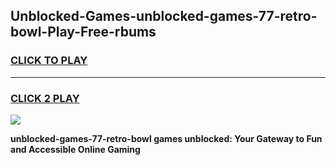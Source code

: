 
## Unblocked-Games-unblocked-games-77-retro-bowl-Play-Free-rbums
<h3>
<a href="https://premium76.site?title=unblocked-games-77-retro-bowl&ref=22A">CLICK TO PLAY</a></h3>
<hr>

<h3>
<a href="https://premium76.site?title=unblocked-games-77-retro-bowl&ref=22A">CLICK 2 PLAY</a>
  
</h3>

<a href="https://premium76.site?title=unblocked-games-77-retro-bowl&ref=22A"><img src="https://clearcache.store/games.png"></a>


**unblocked-games-77-retro-bowl games unblocked: Your Gateway to Fun and Accessible Online Gaming**

